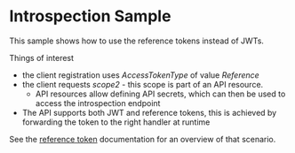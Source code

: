 # Introspection Sample

This sample shows how to use the reference tokens instead of JWTs.

Things of interest

* the client registration uses *AccessTokenType* of value *Reference*
* the client requests *scope2* - this scope is part of an API resource.
  * API resources allow defining API secrets, which can then be used to access the introspection endpoint
* The API supports both JWT and reference tokens, this is achieved by forwarding the token to the right handler at runtime

See the [reference token](https://docs.duendesoftware.com/identityserver/v5/tokens/reference/) documentation for an overview of that scenario.

